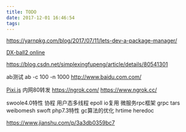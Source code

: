 ```yaml
---
title: TODO
date: 2017-12-01 16:46:54
tags:
---
```


https://yarnpkg.com/blog/2017/07/11/lets-dev-a-package-manager/

[DX-ball2 online](http://dx-ball.ru/)

https://blog.csdn.net/simplexingfupeng/article/details/80541301

ab测试
ab -c 100 -n 1000 http://www.baidu.com.com/

[Pixi.js](http://www.pixijs.com/)
内网80转发
https://ngrok.com/
https://www.ngrok.cc/


swoole4.0特性
协程 用户态多线程 epoll io复用
微服务rpc框架 grpc tars weibomesh swoft
php7.3特性 gc算法的优化 hrtime heredoc


https://www.jianshu.com/p/3a3db0359bc7

